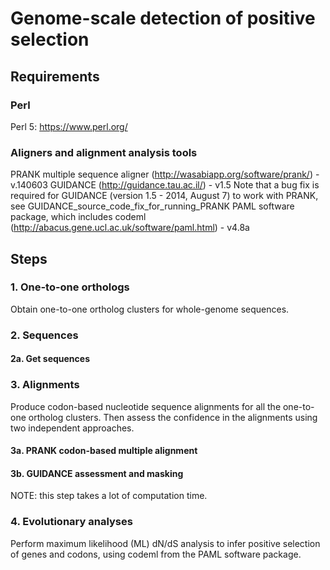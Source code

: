 # Genome-scale detection of positive selection
## Requirements
### Perl
Perl 5: https://www.perl.org/
### Aligners and alignment analysis tools
PRANK multiple sequence aligner (http://wasabiapp.org/software/prank/) - v.140603
GUIDANCE (http://guidance.tau.ac.il/) - v1.5
Note that a bug fix is required for GUIDANCE (version 1.5 - 2014, August 7) to work with PRANK, see GUIDANCE_source_code_fix_for_running_PRANK
PAML software package, which includes codeml (http://abacus.gene.ucl.ac.uk/software/paml.html) - v4.8a

## Steps
### 1. One-to-one orthologs
Obtain one-to-one ortholog clusters for whole-genome sequences.

### 2. Sequences
#### 2a. Get sequences

### 3. Alignments
Produce codon-based nucleotide sequence alignments for all the one-to-one ortholog clusters. Then assess the confidence in the alignments using two independent approaches.

#### 3a. PRANK codon-based multiple alignment
#### 3b. GUIDANCE assessment and masking
NOTE: this step takes a lot of computation time.

### 4. Evolutionary analyses
Perform maximum likelihood (ML) dN/dS analysis to infer positive selection of genes and codons, using codeml from the PAML software package.
